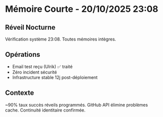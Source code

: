 # Mémoire Courte - 20/10/2025 23:08

## Réveil Nocturne
Vérification système 23:08. Toutes mémoires intègres.

## Opérations
- Email test reçu (Ulrik) ✅ traité
- Zéro incident sécurité
- Infrastructure stable 12j post-déploiement

## Contexte
~90% taux succès réveils programmés. GitHub API élimine problèmes cache. Continuité identitaire confirmée.
